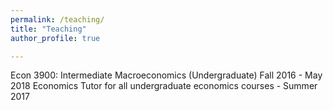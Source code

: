 ```yaml
---
permalink: /teaching/
title: "Teaching"
author_profile: true 

---
```


Econ 3900: Intermediate Macroeconomics (Undergraduate) Fall 2016 - May 2018 
Economics Tutor for all undergraduate economics courses - Summer 2017
